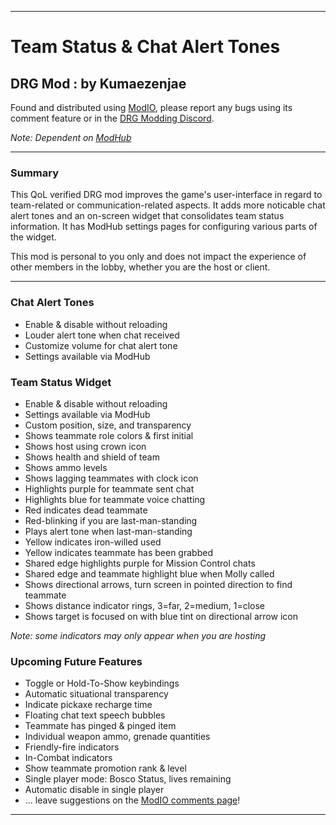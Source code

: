 ***
# Team Status & Chat Alert Tones
## DRG Mod : by Kumaezenjae

Found and distributed using [ModIO](https://drg.mod.io/team-status-widget), please report any bugs using its comment feature or in the [DRG Modding Discord](https://discord.gg/4SGkHDGSeU).

_Note: Dependent on [ModHub](https://drg.mod.io/mod-hub)_
***
### Summary

This QoL verified DRG mod improves the game's user-interface in regard to team-related or communication-related aspects.  It adds more noticable chat alert tones and an on-screen widget that consolidates team status information.  It has ModHub settings pages for configuring various parts of the widget.  

This mod is personal to you only and does not impact the experience of other members in the lobby, whether you are the host or client.  
***
### Chat Alert Tones
* Enable & disable without reloading
* Louder alert tone when chat received
* Customize volume for chat alert tone
* Settings available via ModHub

### Team Status Widget
* Enable & disable without reloading
* Settings available via ModHub
* Custom position, size, and transparency
* Shows teammate role colors & first initial
* Shows host using crown icon
* Shows health and shield of team
* Shows ammo levels
* Shows lagging teammates with clock icon
* Highlights purple for teammate sent chat
* Highlights blue for teammate voice chatting
* Red indicates dead teammate
* Red-blinking if you are last-man-standing
* Plays alert tone when last-man-standing
* Yellow indicates iron-willed used
* Yellow indicates teammate has been grabbed
* Shared edge highlights purple for Mission Control chats
* Shared edge and teammate highlight blue when Molly called
* Shows directional arrows, turn screen in pointed direction to find teammate
* Shows distance indicator rings, 3=far, 2=medium, 1=close
* Shows target is focused on with blue tint on directional arrow icon

_Note: some indicators may only appear when you are hosting_

### Upcoming Future Features
* Toggle or Hold-To-Show keybindings
* Automatic situational transparency
* Indicate pickaxe recharge time
* Floating chat text speech bubbles
* Teammate has pinged & pinged item
* Individual weapon ammo, grenade quantities
* Friendly-fire indicators
* In-Combat indicators
* Show teammate promotion rank & level
* Single player mode: Bosco Status, lives remaining
* Automatic disable in single player
* ... leave suggestions on the [ModIO comments page](https://drg.mod.io/team-status-widget/)!

***
